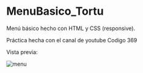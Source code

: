 # MenuBasico_Tortu
<p>Menú básico hecho con HTML y CSS (responsive).</p> 
<p>Práctica hecha con el canal de youtube Codigo 369</p>

<p>Vista previa:</p> 
<img src="http://drive.google.com/uc?export=view&id=1Kwx6a6AlUpvhVVxncjpNlFM2elLfA-Ds" alt="menu">


